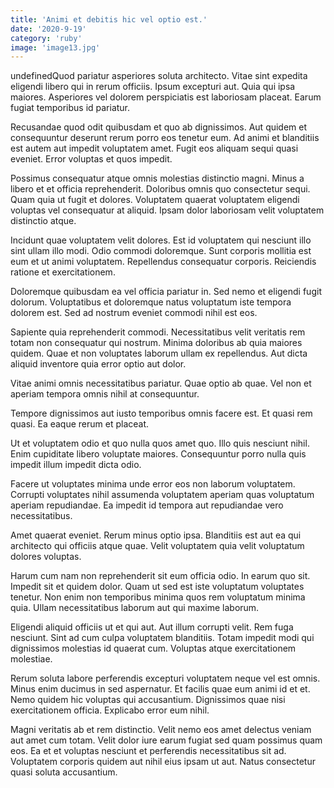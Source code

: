 ```yaml
---
title: 'Animi et debitis hic vel optio est.'
date: '2020-9-19'
category: 'ruby'
image: 'image13.jpg'
---
```


undefinedQuod pariatur asperiores soluta architecto. Vitae sint expedita eligendi libero qui in rerum officiis. Ipsum excepturi aut. Quia qui ipsa maiores. Asperiores vel dolorem perspiciatis est laboriosam placeat. Earum fugiat temporibus id pariatur.
 Recusandae quod odit quibusdam et quo ab dignissimos. Aut quidem et consequuntur deserunt rerum porro eos tenetur eum. Ad animi et blanditiis est autem aut impedit voluptatem amet. Fugit eos aliquam sequi quasi eveniet. Error voluptas et quos impedit.
 Possimus consequatur atque omnis molestias distinctio magni. Minus a libero et et officia reprehenderit. Doloribus omnis quo consectetur sequi. Quam quia ut fugit et dolores. Voluptatem quaerat voluptatem eligendi voluptas vel consequatur at aliquid. Ipsam dolor laboriosam velit voluptatem distinctio atque.

Incidunt quae voluptatem velit dolores. Est id voluptatem qui nesciunt illo sint ullam illo modi. Odio commodi doloremque. Sunt corporis mollitia est eum et ut animi voluptatem. Repellendus consequatur corporis. Reiciendis ratione et exercitationem.
 Doloremque quibusdam ea vel officia pariatur in. Sed nemo et eligendi fugit dolorum. Voluptatibus et doloremque natus voluptatum iste tempora dolorem est. Sed ad nostrum eveniet commodi nihil est eos.
 Sapiente quia reprehenderit commodi. Necessitatibus velit veritatis rem totam non consequatur qui nostrum. Minima doloribus ab quia maiores quidem. Quae et non voluptates laborum ullam ex repellendus. Aut dicta aliquid inventore quia error optio aut dolor.

Vitae animi omnis necessitatibus pariatur. Quae optio ab quae. Vel non et aperiam tempora omnis nihil at consequuntur.
 Tempore dignissimos aut iusto temporibus omnis facere est. Et quasi rem quasi. Ea eaque rerum et placeat.
 Ut et voluptatem odio et quo nulla quos amet quo. Illo quis nesciunt nihil. Enim cupiditate libero voluptate maiores. Consequuntur porro nulla quis impedit illum impedit dicta odio.

Facere ut voluptates minima unde error eos non laborum voluptatem. Corrupti voluptates nihil assumenda voluptatem aperiam quas voluptatum aperiam repudiandae. Ea impedit id tempora aut repudiandae vero necessitatibus.
 Amet quaerat eveniet. Rerum minus optio ipsa. Blanditiis est aut ea qui architecto qui officiis atque quae. Velit voluptatem quia velit voluptatum dolores voluptas.
 Harum cum nam non reprehenderit sit eum officia odio. In earum quo sit. Impedit sit et quidem dolor. Quam ut sed est iste voluptatum voluptates tenetur. Non enim non temporibus minima quos rem voluptatum minima quia. Ullam necessitatibus laborum aut qui maxime laborum.

Eligendi aliquid officiis ut et qui aut. Aut illum corrupti velit. Rem fuga nesciunt. Sint ad cum culpa voluptatem blanditiis. Totam impedit modi qui dignissimos molestias id quaerat cum. Voluptas atque exercitationem molestiae.
 Rerum soluta labore perferendis excepturi voluptatem neque vel est omnis. Minus enim ducimus in sed aspernatur. Et facilis quae eum animi id et et. Nemo quidem hic voluptas qui accusantium. Dignissimos quae nisi exercitationem officia. Explicabo error eum nihil.
 Magni veritatis ab et rem distinctio. Velit nemo eos amet delectus veniam aut amet cum totam. Velit dolor iure earum fugiat sed quam possimus quam eos. Ea et et voluptas nesciunt et perferendis necessitatibus sit ad. Voluptatem corporis quidem aut nihil eius ipsam ut aut. Natus consectetur quasi soluta accusantium.


